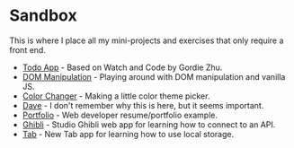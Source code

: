 # Sandbox

This is where I place all my mini-projects and exercises that only require a front end.

- [Todo App](https://taniarascia.github.io/sandbox/todo) - Based on Watch and Code by Gordie Zhu.
- [DOM Manipulation](https://taniarascia.github.io/sandbox/dom) - Playing around with DOM manipulation and vanilla JS.
- [Color Changer](https://taniarascia.github.io/sandbox/colors) - Making a little color theme picker.
- [Dave](https://taniarascia.github.io/sandbox/dave) - I don't remember why this is here, but it seems important.
- [Portfolio](https://taniarascia.github.io/sandbox/portfolio) - Web developer resume/portfolio example.
- [Ghibli](https://jeremybwilson.github.io/sandbox/ghibli) - Studio Ghibli web app for learning how to connect to an API.
- [Tab](https://taniarascia.github.io/sandbox/tab) - New Tab app for learning how to use local storage.
